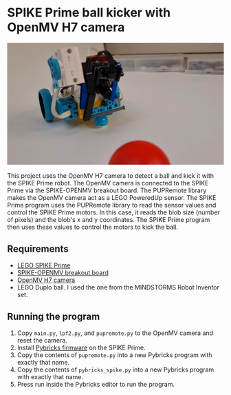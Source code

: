 # SPIKE Prime ball kicker with OpenMV H7 camera

![SPIKE Prime Ball kicker with OpenMV Camera](ball_kicker.jpg)

This project uses the OpenMV H7 camera to detect a ball and kick it with the SPIKE Prime robot. The OpenMV camera is connected to the SPIKE Prime via the SPIKE-OPENMV breakout board. The PUPRemote library makes the 
OpenMV camera act as a LEGO PoweredUp sensor. The SPIKE Prime program uses the PUPRemote library to read the sensor values and control the SPIKE Prime motors. In this case, it reads the blob size (number of pixels) and the blob's x and y coordinates. The SPIKE Prime program then uses these values to control the motors to kick the ball.

## Requirements

* [LEGO SPIKE Prime](https://education.lego.com/en-us/products/lego-education-spike-prime-set/45678)
* [SPIKE-OPENMV breakout board](https://www.antonsmindstorms.com/product/spike-smart-camera-breakout-board-spike-openmv/)
* [OpenMV H7 camera](https://openmv.io/products/openmv-cam-h7)
* LEGO Duplo ball. I used the one from the MINDSTORMS Robot Inventor set.

## Running the program

1. Copy `main.py`, `lpf2.py`, and `pupremote.py` to the OpenMV camera and reset the camera.
2. Install [Pybricks firmware](https://code.pybricks.com) on the SPIKE Prime.
3. Copy the contents of `pupremote.py` into a new Pybricks program with exactly that name.
4. Copy the contents of `pybricks_spike.py` into a new Pybricks program with exactly that name.
5. Press run inside the Pybricks editor to run the program.